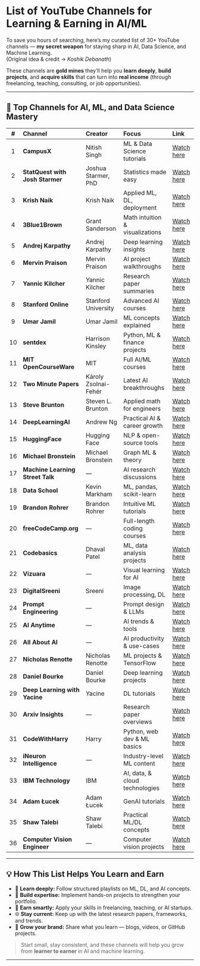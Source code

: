 # List of YouTube Channels for Learning & Earning in AI/ML  

To save you hours of searching, here’s my curated list of 30+ YouTube channels — **my secret weapon** for staying sharp in AI, Data Science, and Machine Learning.  
(Original idea & credit → *Koshik Debanath*)  

These channels are **gold mines** they’ll help you **learn deeply**, **build projects**, and **acquire skills** that can turn into **real income** (through freelancing, teaching, consulting, or job opportunities).

---

## 🚀 Top Channels for AI, ML, and Data Science Mastery  

| # | Channel | Creator | Focus | Link |
|:-:|:--|:--|:--|:--|
| 1 | **CampusX** | Nitish Singh | ML & Data Science tutorials | [Watch here](https://lnkd.in/g5aC9U4n) |
| 2 | **StatQuest with Josh Starmer** | Joshua Starmer, PhD | Statistics made easy | [Watch here](https://lnkd.in/g-7XzRyJ) |
| 3 | **Krish Naik** | Krish Naik | Applied ML, DL, deployment | [Watch here](https://lnkd.in/gUe2wR3a) |
| 4 | **3Blue1Brown** | Grant Sanderson | Math intuition & visualizations | [Watch here](https://lnkd.in/gU8CyE75) |
| 5 | **Andrej Karpathy** | Andrej Karpathy | Deep learning insights | [Watch here](https://lnkd.in/gzFckcjm) |
| 6 | **Mervin Praison** | Mervin Praison | AI project walkthroughs | [Watch here](https://lnkd.in/gZ8SJAuV) |
| 7 | **Yannic Kilcher** | Yannic Kilcher | Research paper summaries | [Watch here](https://lnkd.in/gvTnMd6N) |
| 8 | **Stanford Online** | Stanford University | Advanced AI courses | [Watch here](https://lnkd.in/gARBWYkW) |
| 9 | **Umar Jamil** | Umar Jamil | ML concepts explained | [Watch here](https://lnkd.in/gpF38UxA) |
| 10 | **sentdex** | Harrison Kinsley | Python, ML & finance projects | [Watch here](https://lnkd.in/gxTuDT9M) |
| 11 | **MIT OpenCourseWare** | MIT | Full AI/ML courses | [Watch here](https://lnkd.in/ggHPDsnE) |
| 12 | **Two Minute Papers** | Károly Zsolnai-Fehér | Latest AI breakthroughs | [Watch here](https://lnkd.in/gPCJr4ad) |
| 13 | **Steve Brunton** | Steven L. Brunton | Applied math for engineers | [Watch here](https://lnkd.in/gZ4rxv7V) |
| 14 | **DeepLearningAI** | Andrew Ng | Practical AI & career growth | [Watch here](https://lnkd.in/ggkJN9Zt) |
| 15 | **HuggingFace** | Hugging Face | NLP & open-source tools | [Watch here](https://lnkd.in/gb2KvVPT) |
| 16 | **Michael Bronstein** | Michael Bronstein | Graph ML & theory | [Watch here](https://lnkd.in/giNyFKjP) |
| 17 | **Machine Learning Street Talk** | — | AI research discussions | [Watch here](https://lnkd.in/gqzihM85) |
| 18 | **Data School** | Kevin Markham | ML, pandas, scikit-learn | [Watch here](https://lnkd.in/gpf6t5XW) |
| 19 | **Brandon Rohrer** | Brandon Rohrer | Intuitive ML tutorials | [Watch here](https://lnkd.in/g-crqpFV) |
| 20 | **freeCodeCamp.org** | — | Full-length coding courses | [Watch here](https://lnkd.in/gP2kv_fG) |
| 21 | **Codebasics** | Dhaval Patel | ML, data analysis projects | [Watch here](https://lnkd.in/gQRR9YkH) |
| 22 | **Vizuara** | — | Visual learning for AI | [Watch here](https://lnkd.in/gF3VMHB9) |
| 23 | **DigitalSreeni** | Sreeni | Image processing, DL | [Watch here](https://lnkd.in/gUN2usUE) |
| 24 | **Prompt Engineering** | — | Prompt design & LLMs | [Watch here](https://lnkd.in/gyPt7xNP) |
| 25 | **AI Anytime** | — | AI trends & tools | [Watch here](https://lnkd.in/gbKkc_Fp) |
| 26 | **All About AI** | — | AI productivity & use-cases | [Watch here](https://lnkd.in/gJNZCUQA) |
| 27 | **Nicholas Renotte** | Nicholas Renotte | ML projects & TensorFlow | [Watch here](https://lnkd.in/g8Y77fvJ) |
| 28 | **Daniel Bourke** | Daniel Bourke | Deep learning projects | [Watch here](https://lnkd.in/gDjgCUNw) |
| 29 | **Deep Learning with Yacine** | Yacine | DL tutorials | [Watch here](https://lnkd.in/g_jxdqRk) |
| 30 | **Arxiv Insights** | — | Research paper overviews | [Watch here](https://lnkd.in/gF8dxwuf) |
| 31 | **CodeWithHarry** | Harry | Python, web dev & ML basics | [Watch here](https://lnkd.in/gQt--YXW) |
| 32 | **iNeuron Intelligence** | — | Industry-level ML content | [Watch here](https://lnkd.in/gvRSjFdC) |
| 33 | **IBM Technology** | IBM | AI, data, & cloud technologies | [Watch here](https://lnkd.in/gKHqdgDB) |
| 34 | **Adam Łucek** | Adam Łucek | GenAI tutorials | [Watch here](https://lnkd.in/gae6rg7q) |
| 35 | **Shaw Talebi** | Shaw Talebi | Practical ML/DL concepts | [Watch here](https://lnkd.in/gTcP9e5p) |
| 36 | **Computer Vision Engineer** | — | Computer vision projects | [Watch here](https://lnkd.in/gYnPbnhG) |

---

## 💡 How This List Helps You Learn and Earn  

- 🎯 **Learn deeply:** Follow structured playlists on ML, DL, and AI concepts.  
- 🧠 **Build expertise:** Implement hands-on projects to strengthen your portfolio.  
- 💼 **Earn smartly:** Apply your skills in freelancing, teaching, or AI startups.  
- 🌐 **Stay current:** Keep up with the latest research papers, frameworks, and trends.  
- 🚀 **Grow your brand:** Share what you learn — blogs, videos, or GitHub projects.  

> Start small, stay consistent, and these channels will help you grow from **learner to earner** in AI and machine learning.

---
